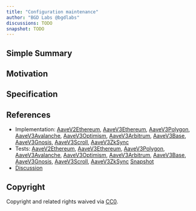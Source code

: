 ```yaml
---
title: "Configuration maintenance"
author: "BGD Labs @bgdlabs"
discussions: TODO
snapshot: TODO
---
```


## Simple Summary

## Motivation

## Specification

## References

- Implementation: [AaveV2Ethereum](https://github.com/bgd-labs/aave-proposals-v3/blob/main/src/20250519_Multi_ConfigurationMaintenance/AaveV2Ethereum_ConfigurationMaintenance_20250519.sol), [AaveV3Ethereum](https://github.com/bgd-labs/aave-proposals-v3/blob/main/src/20250519_Multi_ConfigurationMaintenance/AaveV3Ethereum_ConfigurationMaintenance_20250519.sol), [AaveV3Polygon](https://github.com/bgd-labs/aave-proposals-v3/blob/main/src/20250519_Multi_ConfigurationMaintenance/AaveV3Polygon_ConfigurationMaintenance_20250519.sol), [AaveV3Avalanche](https://github.com/bgd-labs/aave-proposals-v3/blob/main/src/20250519_Multi_ConfigurationMaintenance/AaveV3Avalanche_ConfigurationMaintenance_20250519.sol), [AaveV3Optimism](https://github.com/bgd-labs/aave-proposals-v3/blob/main/src/20250519_Multi_ConfigurationMaintenance/AaveV3Optimism_ConfigurationMaintenance_20250519.sol), [AaveV3Arbitrum](https://github.com/bgd-labs/aave-proposals-v3/blob/main/src/20250519_Multi_ConfigurationMaintenance/AaveV3Arbitrum_ConfigurationMaintenance_20250519.sol), [AaveV3Base](https://github.com/bgd-labs/aave-proposals-v3/blob/main/src/20250519_Multi_ConfigurationMaintenance/AaveV3Base_ConfigurationMaintenance_20250519.sol), [AaveV3Gnosis](https://github.com/bgd-labs/aave-proposals-v3/blob/main/src/20250519_Multi_ConfigurationMaintenance/AaveV3Gnosis_ConfigurationMaintenance_20250519.sol), [AaveV3Scroll](https://github.com/bgd-labs/aave-proposals-v3/blob/main/src/20250519_Multi_ConfigurationMaintenance/AaveV3Scroll_ConfigurationMaintenance_20250519.sol), [AaveV3ZkSync](https://github.com/bgd-labs/aave-proposals-v3/blob/main/zksync/src/20250519_Multi_ConfigurationMaintenance/AaveV3ZkSync_ConfigurationMaintenance_20250519.sol)
- Tests: [AaveV2Ethereum](https://github.com/bgd-labs/aave-proposals-v3/blob/main/src/20250519_Multi_ConfigurationMaintenance/AaveV2Ethereum_ConfigurationMaintenance_20250519.t.sol), [AaveV3Ethereum](https://github.com/bgd-labs/aave-proposals-v3/blob/main/src/20250519_Multi_ConfigurationMaintenance/AaveV3Ethereum_ConfigurationMaintenance_20250519.t.sol), [AaveV3Polygon](https://github.com/bgd-labs/aave-proposals-v3/blob/main/src/20250519_Multi_ConfigurationMaintenance/AaveV3Polygon_ConfigurationMaintenance_20250519.t.sol), [AaveV3Avalanche](https://github.com/bgd-labs/aave-proposals-v3/blob/main/src/20250519_Multi_ConfigurationMaintenance/AaveV3Avalanche_ConfigurationMaintenance_20250519.t.sol), [AaveV3Optimism](https://github.com/bgd-labs/aave-proposals-v3/blob/main/src/20250519_Multi_ConfigurationMaintenance/AaveV3Optimism_ConfigurationMaintenance_20250519.t.sol), [AaveV3Arbitrum](https://github.com/bgd-labs/aave-proposals-v3/blob/main/src/20250519_Multi_ConfigurationMaintenance/AaveV3Arbitrum_ConfigurationMaintenance_20250519.t.sol), [AaveV3Base](https://github.com/bgd-labs/aave-proposals-v3/blob/main/src/20250519_Multi_ConfigurationMaintenance/AaveV3Base_ConfigurationMaintenance_20250519.t.sol), [AaveV3Gnosis](https://github.com/bgd-labs/aave-proposals-v3/blob/main/src/20250519_Multi_ConfigurationMaintenance/AaveV3Gnosis_ConfigurationMaintenance_20250519.t.sol), [AaveV3Scroll](https://github.com/bgd-labs/aave-proposals-v3/blob/main/src/20250519_Multi_ConfigurationMaintenance/AaveV3Scroll_ConfigurationMaintenance_20250519.t.sol), [AaveV3ZkSync](https://github.com/bgd-labs/aave-proposals-v3/blob/main/zksync/src/20250519_Multi_ConfigurationMaintenance/AaveV3ZkSync_ConfigurationMaintenance_20250519.t.sol)
  [Snapshot](TODO)
- [Discussion](TODO)

## Copyright

Copyright and related rights waived via [CC0](https://creativecommons.org/publicdomain/zero/1.0/).
